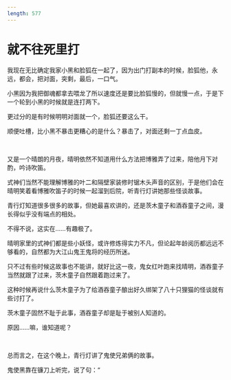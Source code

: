 ```yaml
---
length: 577
---
```


# 就不往死里打

我现在无比确定我家小黑和脸狐在一起了，因为出门打副本的时候，脸狐他，永远，都会，把对面，突剩，最后，一口气。

小黑因为我把御魂都拿去喂龙了所以速度还是要比脸狐慢的，但就慢一点，于是下一个轮到小黑的时候就是连打两下。

更过分的是有时候明明对面就一个，脸狐还要这么干。

顺便吐槽，比小黑不暴击更糟心的是什么？暴击了，对面还剩一丁点血皮。

<br>

又是一个晴朗的月夜，晴明依然不知道用什么方法把博雅弄了过来，陪他月下对酌，吟诗吹笛。

式神们当然不能理解博雅的叶二和隔壁家装修时锯木头声音的区别，于是他们会在晴明笑着看博雅吹笛子的时候一起溜到后院，听青行灯讲她那些怪谈故事。

青行灯知道很多很多的故事，但她最喜欢讲的，还是茨木童子和酒吞童子之间，漫长得似乎没有端点的相处。

不得不说，这实在……有趣极了。

晴明家里的式神们都是些小妖怪，或许修炼得实力不凡，但论起年龄阅历都远远不够看的，自然都为大江山鬼王鬼将的经历所迷。

只不过有些时候这故事也不能讲，就好比这一夜，鬼女红叶跑来找晴明，酒吞童子当然就跟了过来，茨木童子自然跟着跑过来了。

这种时候再说什么茨木童子为了给酒吞童子酿出好久绑架了八十只狸猫的怪谈就有些讨打了。

茨木童子固然不耻于此事，酒吞童子却是耻于被别人知道的。

原因……嘛，谁知道呢？

<br>

总而言之，在这个晚上，青行灯讲了鬼使兄弟俩的故事。

鬼使黑靠在镰刀上听完，说了句：“

